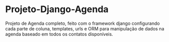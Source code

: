 # Projeto-Django-Agenda
Projeto de Agenda completo, feito com o framework django configurando cada parte de coluna, templates, urls e ORM para manipulação de dados na agenda baseado em todos os contatos disponíveis.
